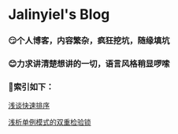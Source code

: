 

#  Jalinyiel's Blog

### 😏个人博客，内容繁杂，疯狂挖坑，随缘填坑

### 😊力求讲清楚想讲的一切，语言风格稍显啰嗦

### 🤗索引如下：

[浅谈快速排序]([https://github.com/JIANGLY33/Jalinyiel-Blog/blob/master/Blog/%E6%B5%85%E8%B0%88%E5%BF%AB%E9%80%9F%E6%8E%92%E5%BA%8F.md](https://github.com/JIANGLY33/Jalinyiel-Blog/blob/master/Blog/浅谈快速排序.md))

[浅析单例模式的双重检验锁]([https://github.com/JIANGLY33/Jalinyiel-Blog/blob/master/Blog/%E6%B5%85%E6%9E%90%E5%8D%95%E4%BE%8B%E6%A8%A1%E5%BC%8F%E7%9A%84%E5%8F%8C%E9%87%8D%E6%A0%A1%E9%AA%8C%E9%94%81.md](https://github.com/JIANGLY33/Jalinyiel-Blog/blob/master/Blog/浅析单例模式的双重校验锁.md))

